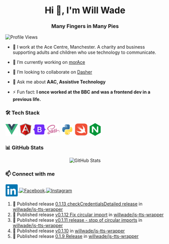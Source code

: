 <h1 align="center">Hi 👋, I'm Will Wade</h1>
<h3 align="center">Many Fingers in Many Pies</h3>

<p align="left"> <img src="https://komarev.com/ghpvc/?username=willwade" alt="Profile Views" /> </p>

- 🏢 I work at the Ace Centre, Manchester. A charity and business supporting adults and children who use technology to communicate.

- 🔭 I’m currently working on [morAce](http://github.com/acecentre/morace)

- 👯 I’m looking to collaborate on [Dasher](https://dasher.acecentre.net)

- 💬 Ask me about **AAC, Assistive Technology**

- ⚡ Fun fact: **I once worked at the BBC and was a frontend dev in a previous life.**

### 🛠 Tech Stack

<p align="left">
  <img src="https://github.com/devicons/devicon/raw/v2.16.0/icons/vuejs/vuejs-original.svg" alt="Vue.js" width="40" height="40"/>
  <img src="https://github.com/devicons/devicon/raw/v2.16.0/icons/angularjs/angularjs-original.svg" alt="AngularJS" width="40" height="40"/>
  <img src="https://github.com/devicons/devicon/raw/v2.16.0/icons/bootstrap/bootstrap-plain.svg" alt="Bootstrap" width="40" height="40"/>
  <img src="https://github.com/devicons/devicon/raw/v2.16.0/icons/sass/sass-original.svg" alt="Sass" width="40" height="40"/>
  <img src="https://github.com/devicons/devicon/raw/v2.16.0/icons/python/python-original.svg" alt="Python" width="40" height="40"/>
  <img src="https://github.com/devicons/devicon/raw/v2.16.0/icons/swift/swift-original.svg" alt="Swift" width="40" height="40"/>
  <img src="https://github.com/devicons/devicon/raw/v2.16.0/icons/nginx/nginx-original.svg" alt="Nginx" width="40" height="40"/>
</p>

### 📊 GitHub Stats

<p align="center"> 
  <img src="https://github-readme-stats.vercel.app/api?username=willwade&show_icons=true" alt="GitHub Stats" />
</p>

### 📫 Connect with me

<p align="left">
  <a href="https://linkedin.com/in/willwade" target="_blank">
    <img align="center" src="https://github.com/devicons/devicon/raw/v2.16.0/icons/linkedin/linkedin-original.svg" alt="LinkedIn" width="40" height="40"/>
  </a>
  <a href="https://fb.com/will.wade1" target="_blank">
    <img align="center" src="https://cdn.jsdelivr.net/npm/simple-icons@6.15.0/icons/facebook.svg" alt="Facebook" width="40" height="40"/>
  </a>
  <a href="https://instagram.com/willwade" target="_blank">
    <img align="center" src="https://cdn.jsdelivr.net/npm/simple-icons@6.15.0/icons/instagram.svg" alt="Instagram" width="40" height="40"/>
  </a>
</p>

<!--START_SECTION:activity-->
1. 🚀 Published release [0.1.13 checkCredentialsDetailed release](https://github.com/willwade/js-tts-wrapper/releases/tag/v0.1.13) in [willwade/js-tts-wrapper](https://github.com/willwade/js-tts-wrapper)
2. 🚀 Published release [v0.1.12 Fix circular import](https://github.com/willwade/js-tts-wrapper/releases/tag/v0.1.12) in [willwade/js-tts-wrapper](https://github.com/willwade/js-tts-wrapper)
3. 🚀 Published release [v0.1.11 release - stop of circular imports](https://github.com/willwade/js-tts-wrapper/releases/tag/v0.1.11) in [willwade/js-tts-wrapper](https://github.com/willwade/js-tts-wrapper)
4. 🚀 Published release [v0.1.10](https://github.com/willwade/js-tts-wrapper/releases/tag/v0.1.10) in [willwade/js-tts-wrapper](https://github.com/willwade/js-tts-wrapper)
5. 🚀 Published release [0.1.9 Release](https://github.com/willwade/js-tts-wrapper/releases/tag/v0.1.9) in [willwade/js-tts-wrapper](https://github.com/willwade/js-tts-wrapper)
<!--END_SECTION:activity-->
